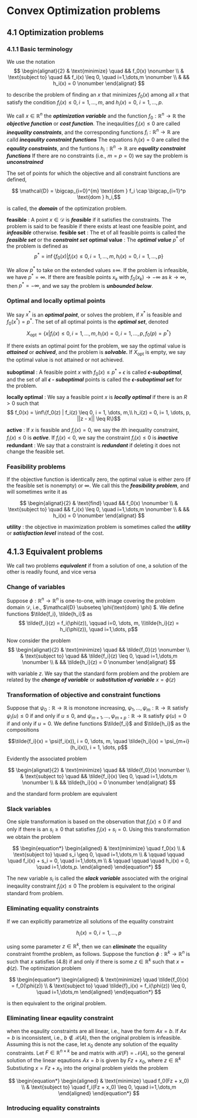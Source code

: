 # Convex Optimization problems

## 4.1 Optimization problems

### 4.1.1 Basic terminology


We use the notation
$$
\begin{alignat}{2}
& \text{minimize} \quad && f_0(x) \nonumber \\
& \text{subject to} \quad && f_i(x) \leq 0, \quad i=1,\dots,m \nonumber \\
&                  && h_i(x) = 0 \nonumber
\end{alignat}
$$

to describe the problem of finding an $x$ that minimizes $f_0(x)$ among all $x$ that satisfy the condition $f_i(x) \leq 0, i=1,\dots,m,$ and $h_i(x) = 0$, $i = 1, \dots, p$.

We call $x \in \mathbb{R}^n$ the ***optimization variable*** and 
the function $f_0 : \mathbb{R}^n \rightarrow \mathbb{R}$ the ***objective function*** or ***cost function***.
The ineqaulities $f_i(x) \leq 0$ are called ***inequality constraints***, and
the corresponding functions $f_i : \mathbb{R}^n \rightarrow \mathbb{R}$ are calld ***ineqaulity constraint functions***
The equations $h_i(x) = 0$ are called the ***eqaulity constraints***, and
the funtions $h_i : \mathbb{R}^n \rightarrow \mathbb{R}$ are ***equality constraint functions*** 
If there are no constraints (i.e., $m=p=0$) we say the problem is ***unconstrained***

The set of points for which the objective and all constraint functions are defined,

$$ \mathcal{D} = \bigcap_{i=0}^{m} \text{dom } f_i \cap \bigcap_{i=1}^p \text{dom } h_i,$$

is called, the ***domain*** of the optimization problem.

**feasible** : A point $x \in \mathcal{D}$ is ***feasible*** if it satisfies the constraints. The problem is said to be feasible if there exists at least one feasible point, and ***infeasible*** otherwise.
**fesible set** : The et of all feasible points is called the ***feasible set*** or the ***constraint set***
**optimal value** : The ***optimal value*** $p^*$ of the problem is defined as
$$ p^* = \inf\{f_0(x) | f_i(x) \leq 0, i = 1, \dots, m, h_i(x) = 0, i = 1, \dots, p\}$$

We allow $p^*$ to take on the extended values $\pm \infty$. If the problem is infeasible, we have $p^* = \infty$. If there are feasible points $x_k$ with $f_0(x_k) \rightarrow -\infty$ as $k \rightarrow \infty$, then $p^* = -\infty$, and we say the problem is ***unbounded below***.

### Optimal and locally optimal points

We say $x^*$ is an ***optimal point***, or solves the problem, if $x^*$ is feasible and $f_0(x^*) = p^*$. The set of all optimal points is the ***optimal set***, denoted
$$ X_\text{opt} = \{x | f_i(x) \leq 0, i=1, \dots, m, h_i(x) = 0, i = 1, \dots, p, f_0(p) = p^*\} $$

If there exists an optimal point for the problem, we say the optimal value is ***attained*** or ***achived***, and the problem is ***solvable.*** If $X_\text{opt}$ is empty, we say the optimal value is not attained or not achieved.

**suboptimal** : A feasible point $x$ with $f_0(x) \leq p^* + \epsilon$ is called ***$\epsilon$-suboptimal***, and the set of all ***$\epsilon$ -  suboptimal*** points is called the ***$\epsilon$-suboptimal set*** for the problem.

**locally optimal** : We say a feasible point $x$ is ***locally optimal*** if there is an $R > 0$ such that
$$ f_0(x) = \inf\{f_0(z) | f_i(z) \leq 0, i = 1, \dots, m,\\ h_i(z) = 0, i= 1, \dots, p, ||z - x|| \leq R\}$$

**active** : If $x$ is feasible and $f_i(x) = 0$, we say the $i$th inequality constraint, $f_i(x) \leq 0$ is ***active***. If $f_i(x) < 0$, we say the constraint $f_i(x) \leq 0$ is ***inactive***
**redundant** : We say that a constraint is ***redundant*** if deleting it does not change the feasible set.

### Feasibility problems
If the objective function is identically zero, the optimal value is either zero (if the feasible set is nonempty) or $\infty$. We call this the ***feasibility problem***, and will sometimes write it as

$$
\begin{alignat}{2}
& \text{find} \quad && f_0(x) \nonumber \\
& \text{subject to} \quad && f_i(x) \leq 0, \quad i=1,\dots,m \nonumber \\
&                  && h_i(x) = 0 \nonumber
\end{alignat}
$$

**utility** : the objective in maximization problem is sometimes called the ***utility*** or ***satisfaction level*** instead of the cost.

## 4.1.3 Equivalent problems

We call two problems ***equivalent*** if from a solution of one, a solution of the other is readily found, and vice versa

### Change of variables

Suppose $\phi : \mathbb{R}^n \rightarrow \mathbb{R}^n$ is one-to-one, with image covering the problem domain $\mathcal{D}$, i.e., $\mathcal{D} \subseteq \phi(\text{dom} \phi) $. We define functions $\tilde{f_i}, \tilde{h_i}$ as
$$ \tilde{f_i}(z) = f_i(\phi(z)), \qquad i=0, \dots, m,  \\\tilde{h_i}(z) = h_i(\phi(z)), \quad i=1,\dots, p$$

Now consider the problem 
$$
\begin{alignat}{2}
& \text{minimize} \quad && \tilde{f_0}(z) \nonumber \\
& \text{subject to} \quad && \tilde{f_i}(z) \leq 0, \quad i=1,\dots,m \nonumber \\
&                  && \tilde{h_i}(z) = 0 \nonumber
\end{alignat}
$$

with variable $z$. We say that the standard form problem and the problem are related by the ***change of variable*** or ***substitution of variable*** $x = \phi(z)$

### Transformation of objective and constraint functions

Suppose that $\psi_0 : \mathbb{R} \rightarrow \mathbb{R}$ is monotone increasing, $\psi_1, \dots, \psi_m : \mathbb{R} \rightarrow \mathbb{R}$ satisfy $\psi_i(u) \leq 0$ if and only if $u \leq 0$, and $\psi_{m+1}, \dots, \psi_{m+p} : \mathbb{R} \rightarrow \mathbb{R}$ satisfy $\psi(u) = 0$ if and only if $u = 0$. We define functions $\tilde{f_i}$ and $\tilde{h_i}$ as the compositions

$$\tilde{f_i}(x) = \psi(f_i(x)), i = 0, \dots, m, \quad \tilde{h_i}(x) = \psi_{m+i}(h_i(x)), i = 1, \dots, p$$

Evidently the associated problem

$$
\begin{alignat}{2}
& \text{minimize} \quad && \tilde{f_0}(x) \nonumber \\
& \text{subject to} \quad && \tilde{f_i}(x) \leq 0, \quad i=1,\dots,m \nonumber \\
&                  && \tilde{h_i}(x) = 0 \nonumber
\end{alignat}
$$

and the standard form problem are equivalent

### Slack variables

One siple transformation is based on the observation that $f_i(x) \leq 0$ if and only if there is an $s_i \geq 0$ that satisfies $f_i(x) + s_i = 0$. Using this transformation we obtain the problem

$$
\begin{equation*}
\begin{aligned}
& \text{minimize} \quad f_0(x) \\
& \text{subject to} \quad s_i \geq 0, \quad i=1,\dots,m \\
& \qquad \qquad \quad f_i(x) + s_i = 0, \quad i=1,\dots,m \\
& \qquad \qquad \quad h_i(x) = 0, \quad i=1,\dots,p.
\end{aligned}
\end{equation*}
$$

The new variable $s_i$ is called the ***slack variable*** associated with the original ineqaulity constraint $f_i(x) \leq 0$ The problem is equivalent to the original standard from problem.

### Eliminating equality constraints

If we can explicitly parametrize all solutions of the equality constraint

$$ h_i(x) = 0, i = 1, \dots, p \tag{4.8}$$

using some parameter $z \in \mathbb{R}^k$, then we can ***eliminate*** the equaility constraint fromthe problem, as follows. Suppose the function $\phi : \mathbb{R}^k \rightarrow \mathbb{R}^n$ is such that $x$ satisfies (4.8) if and only if there is some $z \in \mathbb{R}^k$ such that $x = \phi(z)$. The optimization problem 

$$
\begin{equation*}
\begin{aligned}
& \text{minimize} \quad \tilde{f_0}(x) = f_0(\phi(z)) \\
& \text{subject to} 
\quad \tilde{f}_i(x) = f_i(\phi(z)) \leq 0, \quad i=1,\dots,m 
\end{aligned}
\end{equation*}
$$

is then equivalent to the original problem. 

### Eliminating linear eqaulity constraint

when the eqaulity constraints are all linear, i.e., have the form $Ax = b$. If $Ax = b$ is inconsistent, i.e., $b \notin \mathcal{R}(A)$, then the original problem is infeasible. Assuming this is not the case, let $x_0$ denote any solution of the equality constraints. Let $F \in \mathbb{R}^{n \times k}$ be and matrix with $\mathcal{R}(F) = \mathcal{N}(A)$, so the general solution of the linear eqautions $Ax = b$ is given by $Fz + x_0$, where $z \in \mathbb{R}^k$ Substiuting $x = Fz + x_0$ into the original problem yields the problem

$$
\begin{equation*}
\begin{aligned}
& \text{minimize} \quad f_0(Fz + x_0) \\
& \text{subject to} 
\quad f_i(Fz + x_0) \leq 0, \quad i=1,\dots,m 
\end{aligned}
\end{equation*}
$$

### Introducing equality constraints